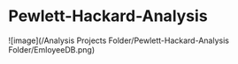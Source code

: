 # Pewlett-Hackard-Analysis

![image](/Analysis Projects Folder/Pewlett-Hackard-Analysis Folder/EmloyeeDB.png)
